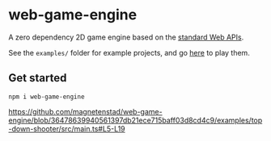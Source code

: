 # web-game-engine

A zero dependency 2D game engine based on the [standard Web APIs](https://developer.mozilla.org/en-US/docs/Web/API).

See the `examples/` folder for example projects, and go [here](https://magne.dev/web-game-engine/) to play them.

## Get started

```console
npm i web-game-engine
```

https://github.com/magnetenstad/web-game-engine/blob/36478639940561397db21ece715baff03d8cd4c9/examples/top-down-shooter/src/main.ts#L5-L19
